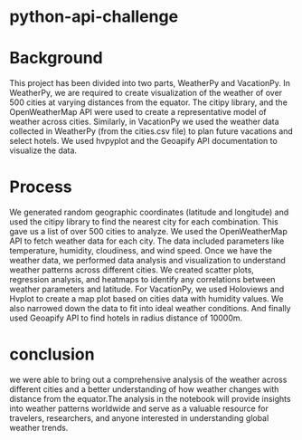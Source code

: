 # python-api-challenge
# Background
This project has been divided into two parts, WeatherPy and VacationPy. In WeatherPy, we are required to create visualization of the weather of over 500 cities at varying distances from the equator. The citipy library, and the OpenWeatherMap API were used to create a representative model of weather across cities. Similarly, in VacationPy we used the weather data collected in WeatherPy (from the cities.csv file) to plan future vacations and select hotels. We used hvpyplot and the Geoapify API documentation to visualize the data.
# Process
We generated random geographic coordinates (latitude and longitude) and used the citipy library to find the nearest city for each combination. This gave us a list of over 500 cities to analyze.
We used the OpenWeatherMap API to fetch weather data for each city. The data included parameters like temperature, humidity, cloudiness, and wind speed.
Once we have the weather data, we performed data analysis and visualization to understand weather patterns across different cities. We created scatter plots, regression analysis, and heatmaps to identify any correlations between weather parameters and latitude.
For VacationPy, we used Holoviews and Hvplot to create a map plot based on cities data with humidity values. We also narrowed down the data to fit into ideal weather conditions. And finally used Geoapify API to find hotels in radius distance of 10000m.
# conclusion 
we were able to bring out a comprehensive analysis of the weather across different cities and a better understanding of how weather changes with distance from the equator.The analysis in the notebook will provide insights into weather patterns worldwide and serve as a valuable resource for travelers, researchers, and anyone interested in understanding global weather trends.


